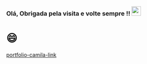  
<h3>
 Olá, Obrigada pela visita e volte sempre !!  <img src="https://media.giphy.com/media/hvRJCLFzcasrR4ia7z/giphy.gif" width="25px"/> 


 <h3>
 
 <h1>
 😄 
 
 </h1>
  
 [portfolio-camila-link](https://github.com/camila-github/portfolio-camila)
  
 
 


 
 
 
